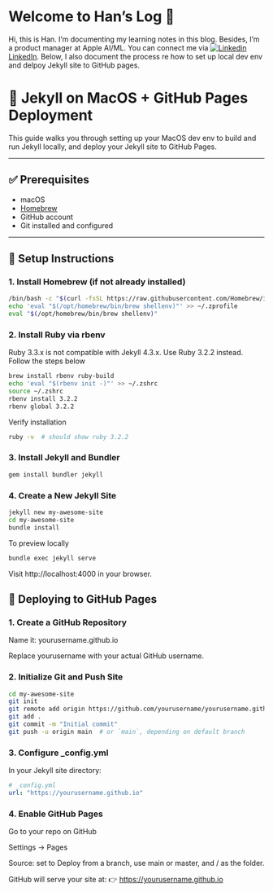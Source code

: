 # Welcome to Han’s Log 👋 
Hi, this is Han. I’m documenting my learning notes in this blog. Besides, I’m a product manager at Apple AI/ML. You can connect me via [![Linkedin](https://i.stack.imgur.com/gVE0j.png) LinkedIn](https://www.linkedin.com/in/han-yu-goirish/). Below, I also document the process re how to set up local dev env and delpoy Jekyll site to GitHub pages. 


# 🚀 Jekyll on MacOS + GitHub Pages Deployment

This guide walks you through setting up your MacOS dev env to build and run Jekyll locally, and deploy your Jekyll site to GitHub Pages.

---

## ✅ Prerequisites

- macOS 
- [Homebrew](https://brew.sh/)
- GitHub account
- Git installed and configured

---

## 🧰 Setup Instructions

### 1. Install Homebrew (if not already installed)

```bash
/bin/bash -c "$(curl -fsSL https://raw.githubusercontent.com/Homebrew/install/HEAD/install.sh)"
echo 'eval "$(/opt/homebrew/bin/brew shellenv)"' >> ~/.zprofile
eval "$(/opt/homebrew/bin/brew shellenv)"
```

### 2. Install Ruby via rbenv 
Ruby 3.3.x is not compatible with Jekyll 4.3.x. Use Ruby 3.2.2 instead. Follow the steps below
```bash
brew install rbenv ruby-build
echo 'eval "$(rbenv init -)"' >> ~/.zshrc
source ~/.zshrc
rbenv install 3.2.2
rbenv global 3.2.2
```

Verify installation 
```bash
ruby -v  # should show ruby 3.2.2
```

### 3. Install Jekyll and Bundler 
```bash
gem install bundler jekyll
```

### 4. Create a New Jekyll Site 
```bash
jekyll new my-awesome-site
cd my-awesome-site
bundle install
```
To preview locally 
```bash
bundle exec jekyll serve
```
Visit http://localhost:4000 in your browser.

## 🚀 Deploying to GitHub Pages
### 1. Create a GitHub Repository
Name it: yourusername.github.io

Replace yourusername with your actual GitHub username.

### 2. Initialize Git and Push Site
```bash
cd my-awesome-site
git init
git remote add origin https://github.com/yourusername/yourusername.github.io.git
git add .
git commit -m "Initial commit"
git push -u origin main  # or `main`, depending on default branch
```
### 3. Configure _config.yml
In your Jekyll site directory:
```yaml
# _config.yml
url: "https://yourusername.github.io"
```
### 4. Enable GitHub Pages
Go to your repo on GitHub

Settings → Pages

Source: set to Deploy from a branch, use main or master, and / as the folder.

GitHub will serve your site at:
👉 https://yourusername.github.io